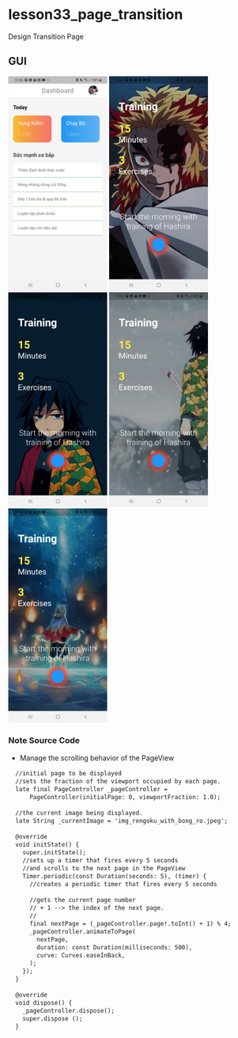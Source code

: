 # lesson33_page_transition
Design Transition Page

## GUI 
[<img src="assets/screenshot/img_main_traning.jpg" width="200">](assets/screenshot/img_main_traning.jpg)
[<img src="assets/screenshot/img_swipe_1.jpg" width="200">](assets/screenshot/img_swipe_1.jpg)
[<img src="assets/screenshot/img_swipe_2.jpg" width="200">](assets/screenshot/img_swipe_2.jpg)
[<img src="assets/screenshot/img_swipe_3.jpg" width="200">](assets/screenshot/img_swipe_3.jpg)
[<img src="assets/screenshot/img_swipe_4.jpg" width="200">](assets/screenshot/img_swipe_4.jpg)

### Note Source Code
- Manage the scrolling behavior of the PageView
  
```
  //initial page to be displayed
  //sets the fraction of the viewport occupied by each page.
  late final PageController _pageController =
      PageController(initialPage: 0, viewportFraction: 1.0);

  //the current image being displayed.
  late String _currentImage = 'img_rengoku_with_bong_ro.jpeg';

  @override
  void initState() {
    super.initState();
    //sets up a timer that fires every 5 seconds
    //and scrolls to the next page in the PageView
    Timer.periodic(const Duration(seconds: 5), (timer) {
      //creates a periodic timer that fires every 5 seconds

      //gets the current page number
      // + 1 --> the index of the next page.
      //
      final nextPage = (_pageController.page!.toInt() + 1) % 4;
      _pageController.animateToPage(
        nextPage,
        duration: const Duration(milliseconds: 500),
        curve: Curves.easeInBack,
      );
    });
  }

  @override
  void dispose() {
    _pageController.dispose();
    super.dispose ();
  }
```
